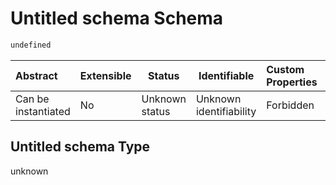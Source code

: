 # Untitled schema Schema

```txt
undefined
```




| Abstract            | Extensible | Status         | Identifiable            | Custom Properties | Additional Properties | Access Restrictions | Defined In                                                                                      |
| :------------------ | ---------- | -------------- | ----------------------- | :---------------- | --------------------- | ------------------- | ----------------------------------------------------------------------------------------------- |
| Can be instantiated | No         | Unknown status | Unknown identifiability | Forbidden         | Allowed               | none                | [signal_controller.schema.json](../../out/signal_controller.schema.json "open original schema") |

## Untitled schema Type

unknown
